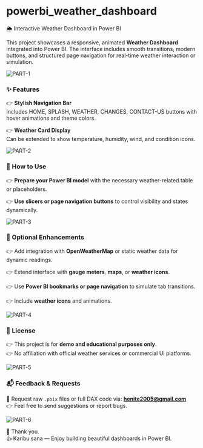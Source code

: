 
# powerbi_weather_dashboard  
🌦️ Interactive Weather Dashboard in Power BI

This project showcases a responsive, animated **Weather Dashboard** integrated into Power BI. 
The interface includes smooth transitions, modern buttons, and structured page navigation for real-time weather interaction or simulation.

![PART-1](https://github.com/user-attachments/assets/bff323f5-5882-4f92-9513-4dae9606f42f)

### ✨ Features

👉 **Stylish Navigation Bar**  
  Includes HOME, SPLASH, WEATHER, CHANGES, CONTACT-US buttons with hover animations and theme colors.

👉 **Weather Card Display**  
  Can be extended to show temperature, humidity, wind, and condition icons.

![PART-2](https://github.com/user-attachments/assets/da04baf9-9234-47ce-a221-3b5b10170485)

### 🚀 How to Use  
👉 **Prepare your Power BI model** with the necessary weather-related table or placeholders.

👉 **Use slicers or page navigation buttons** to control visibility and states dynamically.

![PART-3](https://github.com/user-attachments/assets/dedd3c14-020c-412d-b4c6-148948a40b1c)

### 🧩 Optional Enhancements  
👉 Add integration with **OpenWeatherMap** or static weather data for dynamic readings.

👉 Extend interface with **gauge meters**, **maps**, or **weather icons**.

👉 Use **Power BI bookmarks or page navigation** to simulate tab transitions.

👉 Include **weather icons** and animations.

![PART-4](https://github.com/user-attachments/assets/f2f0330c-c70b-4a3e-8e9a-d7a472d9e9d7)

### 📄 License  
👉 This project is for **demo and educational purposes only**.  
👉 No affiliation with official weather services or commercial UI platforms.

![PART-5](https://github.com/user-attachments/assets/1de5bc50-8cc9-4177-8a14-7413585189f6)

### 📬 Feedback & Requests  
📧 Request raw `.pbix` files or full DAX code via: **henite2005@gmail.com**  
👉 Feel free to send suggestions or report bugs.

![PART-6](https://github.com/user-attachments/assets/d7fbfddc-a567-48bc-a226-cabf30d2e540)

🙏 Thank you.  
👍 Karibu sana — Enjoy building beautiful dashboards in Power BI.
